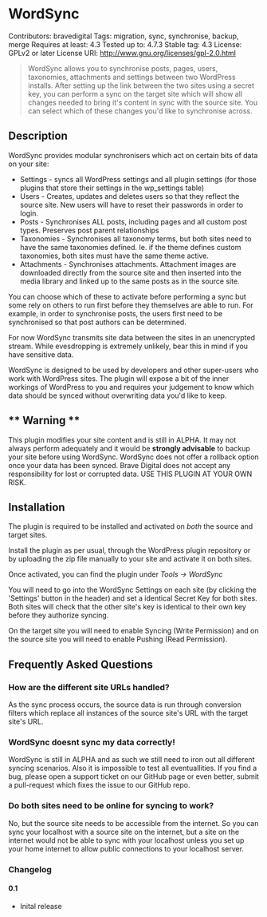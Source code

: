 # WordSync
Contributors: bravedigital
Tags: migration, sync, synchronise, backup, merge
Requires at least: 4.3
Tested up to: 4.7.3
Stable tag: 4.3
License: GPLv2 or later
License URI: http://www.gnu.org/licenses/gpl-2.0.html

> WordSync allows you to synchronise posts, pages, users, taxonomies, attachments and settings between two WordPress installs.
> After setting up the link between the two sites using a secret key, you can perform a sync on the target site which will show all changes needed to bring it's content in sync with the source site.
> You can select which of these changes you'd like to synchronise across.

## Description

WordSync provides modular synchronisers which act on certain bits of data on your site:

*   Settings - syncs all WordPress settings and all plugin settings (for those plugins that store their settings in the wp_settings table)
*   Users - Creates, updates and deletes users so that they reflect the source site. New users will have to reset their passwords in order to login.
*   Posts - Synchronises ALL posts, including pages and all custom post types. Preserves post parent relationships
*   Taxonomies - Synchronises all taxonomy terms, but both sites need to have the same taxonomies defined. Ie. if the theme defines custom taxonomies, both sites must have the same theme active.
*   Attachments - Synchronises attachments. Attachment images are downloaded directly from the source site and then inserted into the media library and linked up to the same posts as in the source site.

You can choose which of these to activate before performing a sync but some rely on others to run first before they themselves are able to run. For example, in order to synchronise posts, the users first need to be synchronised so that post authors can be determined.

For now WordSync transmits site data between the sites in an unencrypted stream. While evesdropping is extremely unlikely, bear this in mind if you have sensitive data.

WordSync is designed to be used by developers and other super-users who work with WordPress sites. The plugin will expose a bit of the inner workings of WordPress to you and requires your judgement to know which data should be synced without overwriting data you'd like to keep.

## ** Warning **
This plugin modifies your site content and is still in ALPHA. It may not always perform adequately and it would be **strongly advisable** to backup your site before using WordSync. WordSync does not offer a rollback option once your data has been synced. Brave Digital does not accept any responsibility for lost or corrupted data. USE THIS PLUGIN AT YOUR OWN RISK.

## Installation

The plugin is required to be installed and activated on *both* the source and target sites.

Install the plugin as per usual, through the WordPress plugin repository or by uploading the zip file manually to your site and activate it on both sites.

Once activated, you can find the plugin under *Tools -> WordSync*

You will need to go into the WordSync Settings on each site (by clicking the 'Settings' button in the header) and set a identical Secret Key for both sites. Both sites will check that the other site's key is identical to their own key before they authorize syncing.

On the target site you will need to enable Syncing (Write Permission) and on the source site you will need to enable Pushing (Read Permission).

## Frequently Asked Questions

### How are the different site URLs handled?

As the sync process occurs, the source data is run through conversion filters which replace all instances of the source site's URL with the target site's URL.

### WordSync doesnt sync my data correctly!

WordSync is still in ALPHA and as such we still need to iron out all different syncing scenarios. Also it is impossible to test all eventuallities. If you find a bug, please open a support ticket on our GitHub page or even better, submit a pull-request which fixes the issue to our GitHub repo.

### Do both sites need to be online for syncing to work?

No, but the source site needs to be accessible from the internet. So you can sync your localhost with a source site on the internet, but a site on the internet would not be able to sync with your localhost unless you set up your home internet to allow public connections to your localhost server.

### Changelog

#### 0.1
* Inital release
